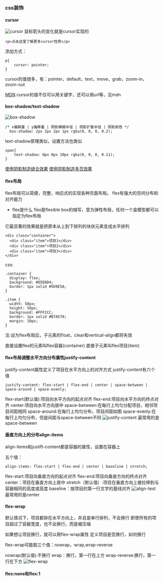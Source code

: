 ### css装饰
#### cursor
![cursor](https://qgt-document.oss-cn-beijing.aliyuncs.com/P3-2-HTML-CSS/1.3/f2-3-1-show.gif)
鼠标箭头的变化就是cursor实现的
```
<p>点击这里了解更多cursor性质</p>
```
添加方式：
```
p{
    cursor: pointer;
}
```
cursor的值很多，有：pointer，default，text，move，grab，zoom-in，zoom-out

[MDN](https://developer.mozilla.org/zh-CN/docs/Web/CSS/cursor)
cursor的值不仅可以用关键字，还可以用url等，见mdn

#### box-shadow/text-shadow
![box-shadow](https://qgt-document.oss-cn-beijing.aliyuncs.com/P3-2-HTML-CSS/1.3/%E9%98%B4%E5%BD%B1%E8%A7%A3%E9%87%8A.png?x-oss-process=image/resize,w_800/watermark,image_d2F0ZXJtYXNrLnBuZz94LW9zcy1wcm9jZXNzPWltYWdlL3Jlc2l6ZSx3XzEwMA==,t_60,g_se,x_10,y_10)

```
/* x偏移量 | y偏移量 | 阴影模糊半径 | 阴影扩散半径 | 阴影颜色 */
  box-shadow: 2px 2px 2px 1px rgba(0, 0, 0, 0.2);
```
text-shadow原理类似，设置方法也类似
```
span{
    text-shadow: 0px 0px 10px rgba(0, 0, 0, 0.11);
}
```

[使用阴影制造缝合效果](https://codepen.io/HUBLine/pen/yLLRgYa)
[使用阴影制造多页效果](https://codepen.io/HUBLine/pen/YzzORYb)

#### flex布局
flex布局可以简便，完整，响应式的实现各种页面布局。
flex有强大的空间分布和对齐能力
+ flex是什么
flex是flexible box的缩写，意为弹性布局，任何一个盒模型都可以指定为flex布局


它最显著的效果就是把原本从上到下排列的块状元素变成水平排列
```
<div class="container">
  <div class="item">项目1</div>
  <div class="item">项目2</div>
  <div class="item">项目3</div>
</div>
```
css:
```
.container {
  display: flex;
  background: #D5E8D4;
  border: 1px solid #5D9E5A;
}

.item {
  width: 50px;
  height: 50px;
  background: #FFF2CC;
  border: 1px solid #B7A570;
  margin: 10px;
}
```
注:设为flex布局后，子元素的float，clear和vertical-align都将失效

直接设置flex的元素叫flex容器(container)
直接子元素叫flex项目(item)

#### flex布局调整水平方向分布属性justify-content
justify-content属性定义了项目在水平方向上的对齐方式
justify-content有六个值
```
justify-content: flex-start | flex-end | center | space-between | space-around | space-evenly;
```

flex-start(默认值):项目向水平方向的起点对齐
flex-end:项目向水平方向的终点对齐
center:项目向水平方向居中
space-between:在每行上均匀分配项目，相邻项目间距相同
space-around:在每行上均匀分布，项目间距如图
space-evenly:在每行上均匀分布，但是间距与space-between不同
![justify-content](https://document.youkeda.com/P3-2-HTML-CSS/1.4/9.jpg?x-oss-process=image/resize,w_800/watermark,image_d2F0ZXJtYXNrLnBuZz94LW9zcy1wcm9jZXNzPWltYWdlL3Jlc2l6ZSx3XzEwMA==,t_60,g_se,x_10,y_10)
最常用的是space-between

#### 垂直方向上的分布align-items
align-items和justift-content都是容器的属性，设置在容器上

五个值：
```
align-items: flex-start | flex-end | center | baseline | stretch;
```

flex-start:项目向垂直方向的起点对齐
flex-end:项目向垂直方向的终点对齐
center：项目在垂直方向上居中
stretch（默认值）:项目在垂直方向上被拉伸到与容器相同的高度或高度
baseline：按项目的第一行文字的基线对齐
![align-text](https://document.youkeda.com/P3-2-HTML-CSS/1.4/10.jpg?x-oss-process=image/resize,w_800/watermark,image_d2F0ZXJtYXNrLnBuZz94LW9zcy1wcm9jZXNzPWltYWdlL3Jlc2l6ZSx3XzEwMA==,t_60,g_se,x_10,y_10)
最常用的是center


#### flex-wrap
默认情况下，项目都排在水平方向上，并且是单行排列，不会换行
即使所有的项目超过了容器宽度，也不会换行，而是被压缩

如果想让项目换行，就可以用flex-wrap属性
定义项目是否换行，如何换行

flex-wrap可能取三个值：nowrap，wrap,wrap-reverse

nowrap(默认值):不换行
wrap：换行，第一行在上方
wrap-reverse:换行，第一行在下方
![flex-wrap](https://document.youkeda.com/P3-2-HTML-CSS/1.4/19.jpg?x-oss-process=image/resize,w_800/watermark,image_d2F0ZXJtYXNrLnBuZz94LW9zcy1wcm9jZXNzPWltYWdlL3Jlc2l6ZSx3XzEwMA==,t_60,g_se,x_10,y_10)

#### flex:none和flex:1
